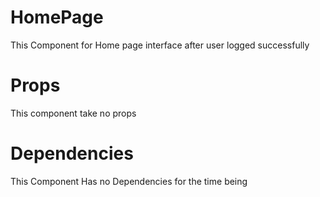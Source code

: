 # HomePage

This Component for Home page interface after user logged successfully

# Props

This component take no props

# Dependencies

This Component Has no Dependencies for the time being
